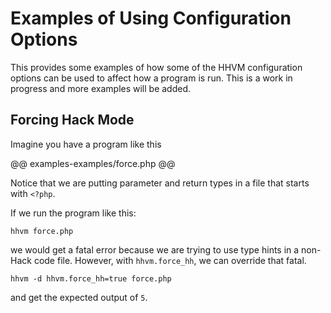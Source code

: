 # Examples of Using Configuration Options

This provides some examples of how some of the HHVM configuration options can be used to affect how a program is run. This is a work in progress and more examples will be added.

## Forcing Hack Mode

Imagine you have a program like this

@@ examples-examples/force.php @@

Notice that we are putting parameter and return types in a file that starts with `<?php`. 

If we run the program like this:

```
hhvm force.php
```

we would get a fatal error because we are trying to use type hints in a non-Hack code file. However, with `hhvm.force_hh`, we can override that fatal.

```
hhvm -d hhvm.force_hh=true force.php
```

and get the expected output of `5`.
